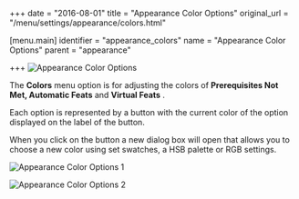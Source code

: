 +++
date = "2016-08-01"
title = "Appearance Color Options"
original_url = "/menu/settings/appearance/colors.html"

[menu.main]
    identifier = "appearance_colors"
    name = "Appearance Color Options"
    parent = "appearance"
    
+++
![Appearance Color Options](../../../images/preferences/colors.png)

The **Colors** menu option is for adjusting the colors of
**Prerequisites Not Met, Automatic Feats** and **Virtual Feats** .

Each option is represented by a button with the current color of the
option displayed on the label of the button.

When you click on the button a new dialog box will open that allows you
to choose a new color using set swatches, a HSB palette or RGB settings.

![Appearance Color Options
1](../../../images/preferences/appearancecolors1.png)

![Appearance Color Options
2](../../../images/preferences/appearancecolors2.png)



